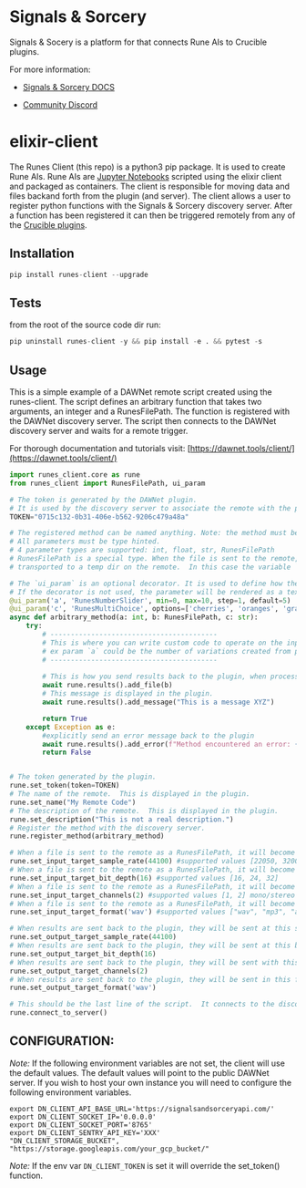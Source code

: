 # Signals & Sorcery

Signals & Socery is a platform for that connects Rune AIs to Crucible plugins.

For more information:

- [Signals & Sorcery DOCS](https://signalsandsorcery.com/)

- [Community Discord](https://discord.gg/UcHCjfpRkV)

# elixir-client

The Runes Client (this repo) is a python3 pip package.  It is used to create Rune AIs.  Rune AIs are [Jupyter Notebooks](https://jupyter.org/) scripted using the elixir client and packaged as containers. The client is responsible for moving data and files backand forth from the plugin (and server).   The client allows a user to register python functions with the Signals & Sorcery discovery server. After a function has been registered it can then be triggered remotely from any of the [Crucible plugins](https://signalsandsorcery.com/crucible-plugins/).   

## Installation

```python
pip install runes-client --upgrade
```

## Tests

from the root of the source code dir run:
```python
pip uninstall runes-client -y && pip install -e . && pytest -s
```

## Usage

This is a simple example of a DAWNet remote script created using the runes-client.  The script defines an arbitrary function that takes two arguments, an integer and a RunesFilePath.  The function is registered with the DAWNet discovery server.  The script then connects to the DAWNet discovery server and waits for a remote trigger. 

For thorough documentation and tutorials visit: [https://dawnet.tools/client/](https://dawnet.tools/client/)

```python
import runes_client.core as rune 
from runes_client import RunesFilePath, ui_param

# The token is generated by the DAWNet plugin.  
# It is used by the discovery server to associate the remote with the plugin.
TOKEN="0715c132-0b31-406e-b562-9206c479a48a" 

# The registered method can be named anything. Note: the method must be `async`.  
# All parameters must be type hinted.  
# 4 parameter types are supported: int, float, str, RunesFilePath
# RunesFilePath is a special type. When the file is sent to the remote, it is intercepted by the system and 
# transported to a temp dir on the remote.  In this case the variable `b` is local path to the file.

# The `ui_param` is an optional decorator. It is used to define how the parameter input UI will be rendered in the plugin.  
# If the decorator is not used, the parameter will be rendered as a text input field. 
@ui_param('a', 'RunesNumberSlider', min=0, max=10, step=1, default=5)
@ui_param('c', 'RunesMultiChoice', options=['cherries', 'oranges', 'grapes'], default='grapes')
async def arbitrary_method(a: int, b: RunesFilePath, c: str):
    try: 
        # -----------------------------------------
        # This is where you can write custom code to operate on the input params.
        # ex param `a` could be the number of variations created from param `b` using something like MusicLM
        # -----------------------------------------
        
        # This is how you send results back to the plugin, when processing is complete.
        await rune.results().add_file(b) 
        # This message is displayed in the plugin.
        await rune.results().add_message("This is a message XYZ") 

        return True
    except Exception as e: 
        #explicitly send an error message back to the plugin
        await rune.results().add_error(f"Method encountered an error: {e}")
        return False


# The token generated by the plugin. 
rune.set_token(token=TOKEN)
# The name of the remote.  This is displayed in the plugin.
rune.set_name("My Remote Code")
# The description of the remote.  This is displayed in the plugin.
rune.set_description("This is not a real description.")
# Register the method with the discovery server.
rune.register_method(arbitrary_method)

# When a file is sent to the remote as a RunesFilePath, it will become available at this sample rate. 
rune.set_input_target_sample_rate(44100) #supported values [22050, 32000, 44100, 48000]
# When a file is sent to the remote as a RunesFilePath, it will become available at this bit rate. 
rune.set_input_target_bit_depth(16) #supported values [16, 24, 32]
# When a file is sent to the remote as a RunesFilePath, it will become available with this number of channels.
rune.set_input_target_channels(2) #supported values [1, 2] mono/stereo respectively
# When a file is sent to the remote as a RunesFilePath, it will become available in this format.
rune.set_input_target_format('wav') #supported values ["wav", "mp3", "aif", "flac"]

# When results are sent back to the plugin, they will be sent at this sample rate.
rune.set_output_target_sample_rate(44100)
# When results are sent back to the plugin, they will be sent at this bit rate.
rune.set_output_target_bit_depth(16)
# When results are sent back to the plugin, they will be sent with this number of channels.
rune.set_output_target_channels(2)
# When results are sent back to the plugin, they will be sent in this format.
rune.set_output_target_format('wav')

# This should be the last line of the script.  It connects to the discovery server and waits for a remote trigger.
rune.connect_to_server()
```


## CONFIGURATION:

*Note:* If the following environment variables are not set, the client will use the default values.  The default values will point to the public DAWNet server.  If you wish to host your own instance you will need to configure the following environment variables. 

```
export DN_CLIENT_API_BASE_URL='https://signalsandsorceryapi.com/'
export DN_CLIENT_SOCKET_IP='0.0.0.0'
export DN_CLIENT_SOCKET_PORT='8765'
export DN_CLIENT_SENTRY_API_KEY='XXX'
"DN_CLIENT_STORAGE_BUCKET", "https://storage.googleapis.com/your_gcp_bucket/"
```

*Note:* If the env var `DN_CLIENT_TOKEN` is set it will override the set_token() function.
